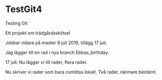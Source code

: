 TestGit4
========

Testing Git

Ett projekt om trädgårdsskötsel

Jobbar vidare på master 9 juli 2019, tillägg 17 juli.




Jag lägger till en rad i nya branch Ebbas_birthday.

17 juli: Nu lägger vi till rader, 
flera rader.

Nu skriver vi rader som bara comittas lokalt.
Två rader, närmare bestämt.
